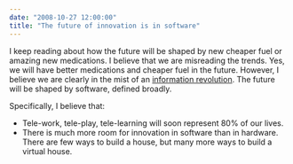 ```yaml
---
date: "2008-10-27 12:00:00"
title: "The future of innovation is in software"
---
```




I keep reading about how the future will be shaped by new cheaper fuel or amazing new medications. I believe that we are misreading the trends. Yes, we will have better medications and cheaper fuel in the future. However, I believe we are clearly in the mist of an [information revolution](https://en.wikipedia.org/wiki/Information_revolution). The future will be shaped by software, defined broadly.

Specifically, I believe that:

- Tele-work, tele-play, tele-learning will soon represent 80% of our lives.
- There is much more room for innovation in software than in hardware. There are few ways to build a house, but many more ways to build a virtual house.



